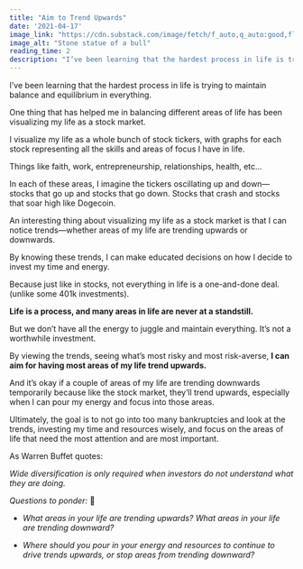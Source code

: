 ```yaml
---
title: "Aim to Trend Upwards"
date: '2021-04-17'
image_link: "https://cdn.substack.com/image/fetch/f_auto,q_auto:good,fl_progressive:steep/https%3A%2F%2Fbucketeer-e05bbc84-baa3-437e-9518-adb32be77984.s3.amazonaws.com%2Fpublic%2Fimages%2F5fdd3509-57c9-4c47-b96d-4800539c7899_3888x2592.jpeg"
image_alt: "Stone statue of a bull"
reading_time: 2
description: "I’ve been learning that the hardest process in life is trying to maintain balance and equilibrium in everything."
---
```

I’ve been learning that the hardest process in life is trying to maintain balance and equilibrium in everything.

One thing that has helped me in balancing different areas of life has been visualizing my life as a stock market.

I visualize my life as a whole bunch of stock tickers, with graphs for each stock representing all the skills and areas of focus I have in life.

Things like faith, work, entrepreneurship, relationships, health, etc…

In each of these areas, I imagine the tickers oscillating up and down—stocks that go up and stocks that go down. Stocks that crash and stocks that soar high like Dogecoin.

An interesting thing about visualizing my life as a stock market is that I can notice trends—whether areas of my life are trending upwards or downwards.

By knowing these trends, I can make educated decisions on how I decide to invest my time and energy.

Because just like in stocks, not everything in life is a one-and-done deal. (unlike some 401k investments).

**Life is a process, and many areas in life are never at a standstill.**

But we don’t have all the energy to juggle and maintain everything. It’s not a worthwhile investment.

By viewing the trends, seeing what’s most risky and most risk-averse, **I can aim for having most areas of my life trend upwards.**

And it’s okay if a couple of areas of my life are trending downwards temporarily because like the stock market, they’ll trend upwards, especially when I can pour my energy and focus into those areas.

Ultimately, the goal is to not go into too many bankruptcies and look at the trends, investing my time and resources wisely, and focus on the areas of life that need the most attention and are most important.

As Warren Buffet quotes:

_Wide diversification is only required when investors do not understand what they are doing._

_Questions to ponder:_ 🤔

- _What areas in your life are trending upwards? What areas in your life are trending downward?_

- _Where should you pour in your energy and resources to continue to drive trends upwards, or stop areas from trending downward?_